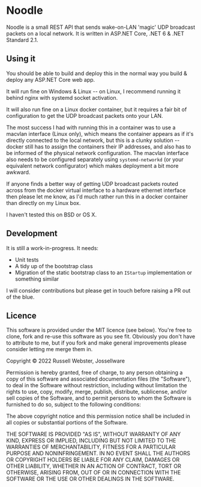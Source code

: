 # Noodle
Noodle is a small REST API that sends wake-on-LAN 'magic' UDP broadcast packets on a local network. It is written in ASP.NET Core, .NET 6 & .NET Standard 2.1.

## Using it
You should be able to build and deploy this in the normal way you build & deploy any ASP.NET Core web app. 

It will run fine on Windows & Linux -- on Linux, I recommend running it behind nginx with systemd socket activation.

It will also run fine on a Linux docker container, but it requires a fair bit of configuration to get the UDP broadcast packets onto your LAN. 

The most success I had with running this in a container was to use a macvlan interface (Linux only), which means the container appears as if it's directly connected to the local network, but this is a clunky solution -- docker still has to assign the containers their IP addresses, and also has to be informed of the physical network configuration. The macvlan interface also needs to be configured separately using `systemd-networkd` (or your equivalent network configurator) which makes deployment a bit more awkward.

If anyone finds a better way of getting UDP broadcast packets routed across from the docker virtual interface to a hardware ethernet interface then please let me know, as I'd much rather run this in a docker container than directly on my Linux box.

I haven't tested this on BSD or OS X.

## Development
It is still a work-in-progress. It needs:

- Unit tests
- A tidy up of the bootstrap class 
- Migration of the static bootstrap class to an `IStartup` implementation or something similar

I will consider contributions but please get in touch before raising a PR out of the blue.

## Licence
This software is provided under the MIT licence (see below). You're free to clone, fork and re-use this software as you see fit. Obviously you don't have to attribute to me, but if you fork and make general improvements please consider letting me merge them in.

Copyright © 2022 Russell Webster, Jossellware

Permission is hereby granted, free of charge, to any person obtaining a copy
of this software and associated documentation files (the "Software"), to deal
in the Software without restriction, including without limitation the rights
to use, copy, modify, merge, publish, distribute, sublicense, and/or sell
copies of the Software, and to permit persons to whom the Software is
furnished to do so, subject to the following conditions:

The above copyright notice and this permission notice shall be included in all
copies or substantial portions of the Software.

THE SOFTWARE IS PROVIDED "AS IS", WITHOUT WARRANTY OF ANY KIND, EXPRESS OR
IMPLIED, INCLUDING BUT NOT LIMITED TO THE WARRANTIES OF MERCHANTABILITY,
FITNESS FOR A PARTICULAR PURPOSE AND NONINFRINGEMENT. IN NO EVENT SHALL THE
AUTHORS OR COPYRIGHT HOLDERS BE LIABLE FOR ANY CLAIM, DAMAGES OR OTHER
LIABILITY, WHETHER IN AN ACTION OF CONTRACT, TORT OR OTHERWISE, ARISING FROM,
OUT OF OR IN CONNECTION WITH THE SOFTWARE OR THE USE OR OTHER DEALINGS IN THE
SOFTWARE.